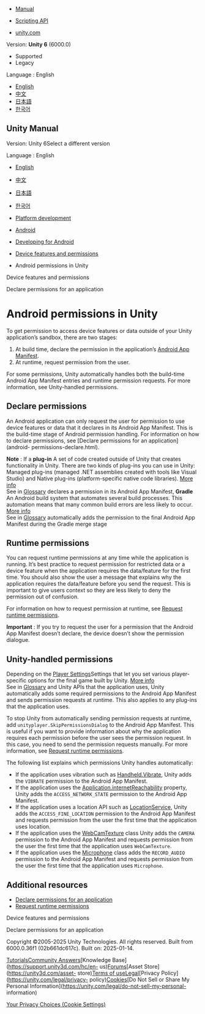 [](https://docs.unity3d.com)

  * [Manual](../Manual/index.html)
  * [Scripting API](../ScriptReference/index.html)

  * [unity.com](https://unity.com/)

Version: **Unity 6** (6000.0)

  * Supported
  * Legacy

Language : English

  * [English](/Manual/android-permissions-in-unity.html)
  * [中文](/cn/current/Manual/android-permissions-in-unity.html)
  * [日本語](/ja/current/Manual/android-permissions-in-unity.html)
  * [한국어](/kr/current/Manual/android-permissions-in-unity.html)

[](https://docs.unity3d.com)

## Unity Manual

Version: Unity 6Select a different version

Language : English

  * [English](/Manual/android-permissions-in-unity.html)
  * [中文](/cn/current/Manual/android-permissions-in-unity.html)
  * [日本語](/ja/current/Manual/android-permissions-in-unity.html)
  * [한국어](/kr/current/Manual/android-permissions-in-unity.html)

  * [Platform development ](PlatformSpecific.html)
  * [Android](android.html)
  * [Developing for Android](android-developing.html)
  * [Device features and permissions](android-device-features-and-permissions.html)
  * Android permissions in Unity

[](android-device-features-and-permissions.html)

Device features and permissions

[](android-permissions-declare.html)

Declare permissions for an application

# Android permissions in Unity

To get permission to access device features or data outside of your Unity
application’s sandbox, there are two stages:

  1. At build time, declare the permission in the application’s [Android App Manifest](android-manifest.html).
  2. At runtime, request permission from the user.

For some permissions, Unity automatically handles both the build-time Android
App Manifest entries and runtime permission requests. For more information,
see Unity-handled permissions.

## Declare permissions

An Android application can only request the user for permission to use device
features or data that it declares in its Android App Manifest. This is the
build-time stage of Android permission handling. For information on how to
declare permissions, see [Declare permissions for an application](android-
permissions-declare.html).

**Note** : If a **plug-in** A set of code created outside of Unity that
creates functionality in Unity. There are two kinds of plug-ins you can use in
Unity: Managed plug-ins (managed .NET assemblies created with tools like
Visual Studio) and Native plug-ins (platform-specific native code libraries).
[More info](./plug-ins.html)  
See in [Glossary](Glossary.html#Plug-in) declares a permission in its Android
App Manifest, **Gradle** An Android build system that automates several build
processes. This automation means that many common build errors are less likely
to occur. [More info](android-gradle-overview.html)  
See in [Glossary](Glossary.html#Gradle) automatically adds the permission to
the final Android App Manifest during the Gradle merge stage

## Runtime permissions

You can request runtime permissions at any time while the application is
running. It’s best practice to request permission for restricted data or a
device feature when the application requires the data/feature for the first
time. You should also show the user a message that explains why the
application requires the data/feature before you send the request. This is
important to give users context so they are less likely to deny the permission
out of confusion.

For information on how to request permission at runtime, see [Request runtime
permissions](android-RequestingPermissions.html).

**Important** : If you try to request the user for a permission that the
Android App Manifest doesn’t declare, the device doesn’t show the permission
dialogue.

## Unity-handled permissions

Depending on the [Player Settings](class-PlayerSettingsAndroid.html)Settings
that let you set various player-specific options for the final game built by
Unity. [More info](class-PlayerSettings.html)  
See in [Glossary](Glossary.html#PlayerSettings) and Unity APIs that the
application uses, Unity automatically adds some required permissions to the
Android App Manifest and sends permission requests at runtime. This also
applies to any plug-ins that the application uses.

To stop Unity from automatically sending permission requests at runtime, add
`unityplayer.SkipPermissionsDialog` to the Android App Manifest. This is
useful if you want to provide information about why the application requires
each permission before the user sees the permission request. In this case, you
need to send the permission requests manually. For more information, see
[Request runtime permissions](android-RequestingPermissions.html).

The following list explains which permissions Unity handles automatically:

  * If the application uses vibration such as [Handheld.Vibrate](../ScriptReference/Handheld.Vibrate.html), Unity adds the `VIBRATE` permission to the Android App Manifest.
  * If the application uses the [Application.internetReachability](../ScriptReference/Application-internetReachability.html) property, Unity adds the `ACCESS_NETWORK_STATE` permission to the Android App Manifest.
  * If the application uses a location API such as [LocationService](../ScriptReference/LocationService.html), Unity adds the `ACCESS_FINE_LOCATION` permission to the Android App Manifest and requests permission from the user the first time that the application uses location.
  * If the application uses the [WebCamTexture](../ScriptReference/WebCamTexture.html) class Unity adds the `CAMERA` permission to the Android App Manifest and requests permission from the user the first time that the application uses `WebCamTexture`.
  * If the application uses the [Microphone](../ScriptReference/Microphone.html) class adds the `RECORD_AUDIO` permission to the Android App Manifest and requests permission from the user the first time that the application uses `Microphone`.

## Additional resources

  * [Declare permissions for an application](android-permissions-declare.html)
  * [Request runtime permissions](android-RequestingPermissions.html)

[](android-device-features-and-permissions.html)

Device features and permissions

[](android-permissions-declare.html)

Declare permissions for an application

Copyright ©2005-2025 Unity Technologies. All rights reserved. Built from
6000.0.36f1 (02b661dc617c). Built on: 2025-01-14.

[Tutorials](https://learn.unity.com/)[Community
Answers](https://answers.unity3d.com)[Knowledge
Base](https://support.unity3d.com/hc/en-
us)[Forums](https://forum.unity3d.com)[Asset Store](https://unity3d.com/asset-
store)[Terms of
use](https://docs.unity3d.com/Manual/TermsOfUse.html)[Legal](https://unity.com/legal)[Privacy
Policy](https://unity.com/legal/privacy-
policy)[Cookies](https://unity.com/legal/cookie-policy)[Do Not Sell or Share
My Personal Information](https://unity.com/legal/do-not-sell-my-personal-
information)

[Your Privacy Choices (Cookie Settings)](javascript:void\(0\);)

